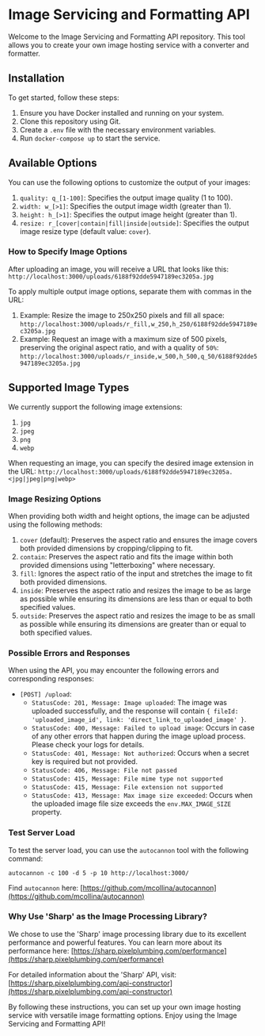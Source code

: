 # Image Servicing and Formatting API

Welcome to the Image Servicing and Formatting API repository. This tool allows you to create your own image hosting service with a converter and formatter.

## Installation

To get started, follow these steps:

1. Ensure you have Docker installed and running on your system.
2. Clone this repository using Git.
3. Create a `.env` file with the necessary environment variables.
4. Run `docker-compose up` to start the service.

## Available Options

You can use the following options to customize the output of your images:

1. `quality: q_[1-100]`: Specifies the output image quality (1 to 100).
2. `width: w_[>1]`: Specifies the output image width (greater than 1).
3. `height: h_[>1]`: Specifies the output image height (greater than 1).
4. `resize: r_[cover|contain|fill|inside|outside]`: Specifies the output image resize type (default value: `cover`).

### How to Specify Image Options

After uploading an image, you will receive a URL that looks like this:
`http://localhost:3000/uploads/6188f92dde5947189ec3205a.jpg`

To apply multiple output image options, separate them with commas in the URL:
1. Example: Resize the image to 250x250 pixels and fill all space:
   `http://localhost:3000/uploads/r_fill,w_250,h_250/6188f92dde5947189ec3205a.jpg`
2. Example: Request an image with a maximum size of 500 pixels, preserving the original aspect ratio, and with a quality of `50%`:
   `http://localhost:3000/uploads/r_inside,w_500,h_500,q_50/6188f92dde5947189ec3205a.jpg`

## Supported Image Types

We currently support the following image extensions:

1. `jpg`
2. `jpeg`
3. `png`
4. `webp`

When requesting an image, you can specify the desired image extension in the URL:
`http://localhost:3000/uploads/6188f92dde5947189ec3205a.<jpg|jpeg|png|webp>`

### Image Resizing Options

When providing both width and height options, the image can be adjusted using the following methods:

1. `cover` (default): Preserves the aspect ratio and ensures the image covers both provided dimensions by cropping/clipping to fit.
2. `contain`: Preserves the aspect ratio and fits the image within both provided dimensions using "letterboxing" where necessary.
3. `fill`: Ignores the aspect ratio of the input and stretches the image to fit both provided dimensions.
4. `inside`: Preserves the aspect ratio and resizes the image to be as large as possible while ensuring its dimensions are less than or equal to both specified values.
5. `outside`: Preserves the aspect ratio and resizes the image to be as small as possible while ensuring its dimensions are greater than or equal to both specified values.

### Possible Errors and Responses

When using the API, you may encounter the following errors and corresponding responses:

- `[POST] /upload`:
  - `StatusCode: 201, Message: Image uploaded`: The image was uploaded successfully, and the response will contain `{ fileId: 'uploaded_image_id', link: 'direct_link_to_uploaded_image' }`.
  - `StatusCode: 400, Message: Failed to upload image`: Occurs in case of any other errors that happen during the image upload process. Please check your logs for details.
  - `StatusCode: 401, Message: Not authorized`: Occurs when a secret key is required but not provided.
  - `StatusCode: 406, Message: File not passed`
  - `StatusCode: 415, Message: File mime type not supported`
  - `StatusCode: 415, Message: File extension not supported`
  - `StatusCode: 413, Message: Max image size exceeded`: Occurs when the uploaded image file size exceeds the `env.MAX_IMAGE_SIZE` property.

### Test Server Load

To test the server load, you can use the `autocannon` tool with the following command:
```
autocannon -c 100 -d 5 -p 10 http://localhost:3000/
```
Find `autocannon` here: [https://github.com/mcollina/autocannon](https://github.com/mcollina/autocannon)

### Why Use 'Sharp' as the Image Processing Library?

We chose to use the 'Sharp' image processing library due to its excellent performance and powerful features. You can learn more about its performance here: [https://sharp.pixelplumbing.com/performance](https://sharp.pixelplumbing.com/performance)

For detailed information about the 'Sharp' API, visit: [https://sharp.pixelplumbing.com/api-constructor](https://sharp.pixelplumbing.com/api-constructor)

By following these instructions, you can set up your own image hosting service with versatile image formatting options. Enjoy using the Image Servicing and Formatting API!
